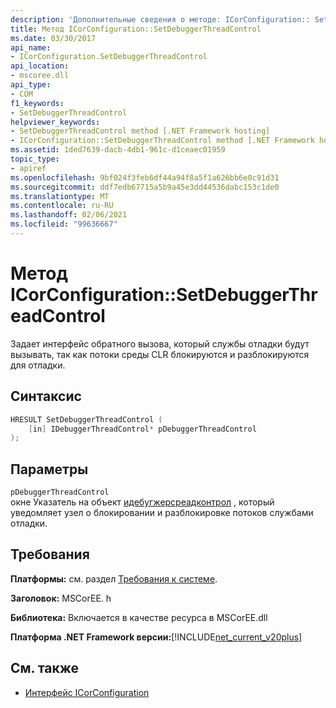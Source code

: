 ```yaml
---
description: 'Дополнительные сведения о методе: ICorConfiguration:: Setdebuggerthreadcontrol-'
title: Метод ICorConfiguration::SetDebuggerThreadControl
ms.date: 03/30/2017
api_name:
- ICorConfiguration.SetDebuggerThreadControl
api_location:
- mscoree.dll
api_type:
- COM
f1_keywords:
- SetDebuggerThreadControl
helpviewer_keywords:
- SetDebuggerThreadControl method [.NET Framework hosting]
- ICorConfiguration::SetDebuggerThreadControl method [.NET Framework hosting]
ms.assetid: 1ded7639-dacb-4db1-961c-d1ceaec01959
topic_type:
- apiref
ms.openlocfilehash: 9bf024f3feb6df44a94f8a5f1a626bb6e0c91d31
ms.sourcegitcommit: ddf7edb67715a5b9a45e3dd44536dabc153c1de0
ms.translationtype: MT
ms.contentlocale: ru-RU
ms.lasthandoff: 02/06/2021
ms.locfileid: "99636667"
---
```

# <a name="icorconfigurationsetdebuggerthreadcontrol-method"></a>Метод ICorConfiguration::SetDebuggerThreadControl

Задает интерфейс обратного вызова, который службы отладки будут вызывать, так как потоки среды CLR блокируются и разблокируются для отладки.  
  
## <a name="syntax"></a>Синтаксис  
  
```cpp  
HRESULT SetDebuggerThreadControl (  
    [in] IDebuggerThreadControl* pDebuggerThreadControl  
);  
```  
  
## <a name="parameters"></a>Параметры  

 `pDebuggerThreadControl`  
 окне Указатель на объект [идебугжерсреадконтрол](idebuggerthreadcontrol-interface.md) , который уведомляет узел о блокировании и разблокировке потоков службами отладки.  
  
## <a name="requirements"></a>Требования  

 **Платформы:** см. раздел [Требования к системе](../../get-started/system-requirements.md).  
  
 **Заголовок:** MSCorEE. h  
  
 **Библиотека:** Включается в качестве ресурса в MSCorEE.dll  
  
 **Платформа .NET Framework версии:**[!INCLUDE[net_current_v20plus](../../../../includes/net-current-v20plus-md.md)]  
  
## <a name="see-also"></a>См. также

- [Интерфейс ICorConfiguration](icorconfiguration-interface.md)
